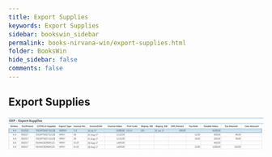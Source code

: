 ```yaml
---
title: Export Supplies
keywords: Export Supplies
sidebar: bookswin_sidebar
permalink: books-nirvana-win/export-supplies.html
folder: BooksWin
hide_sidebar: false
comments: false
---
```


## Export Supplies

![](/images/gstr1-exp-export-supp.jpg)
